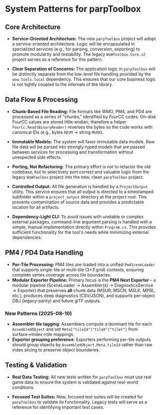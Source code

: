 # System Patterns for parpToolbox

## Core Architecture
- **Service-Oriented Architecture:** The new `parpToolbox` project will adopt a service-oriented architecture. Logic will be encapsulated in specialized services (e.g., for parsing, conversion, exporting) to promote modularity and testability. The legacy `WoWToolbox.Core.v2` project serves as a reference for this pattern.

- **Clear Separation of Concerns:** The application logic in `parpToolbox` will be distinctly separate from the low-level file handling provided by the `wow.tools.local` dependency. This ensures that our core business logic is not tightly coupled to the internals of the library.

## Data Flow & Processing
- **Chunk-Based File Reading:** File formats like WMO, PM4, and PD4 are processed as a series of "chunks," identified by FourCC codes. On-disk FourCC values are stored little-endian; therefore a helper `FourCc.Read(BinaryReader)` reverses the bytes so the code works with canonical IDs (e.g., bytes `REVM` → string `MVER`).

- **Immutable Models:** The system will favor immutable data models. Raw file data will be parsed into strongly-typed models that are passed between services for processing and transformation without unexpected side effects.

- **Porting, Not Refactoring:** The primary effort is not to refactor the old codebase, but to selectively port correct and valuable logic from the legacy `WoWToolbox` project into the new, clean `parpToolbox` project.

- **Controlled Output:** All file generation is handled by a `ProjectOutput` utility. This service ensures that all output is directed to a timestamped subfolder within a `project_output` directory at the project root. This prevents contamination of source data and provides a predictable location for all artifacts.

- **Dependency-Light CLI:** To avoid issues with unstable or complex external packages, command-line argument parsing is handled with a simple, manual implementation directly within `Program.cs`. This provides sufficient functionality for the tool's needs while minimizing external dependencies.

## PM4 / PD4 Data Handling
- **Per-Tile Processing:** PM4 tiles are loaded into a unified `Pm4SceneLoader` that supports single-tile or multi-tile (3×3 grid) contexts, ensuring complete vertex coverage across tile boundaries.
- **Modular Exporter Pipeline:** Primary focus is the **PM4 Next Exporter** – a modular pipeline (SceneLoader → Assembler(s) → DiagnosticsService → Exporter) that preserves **all** chunk data (MSUR, MSCN, MSLK, MPRL, etc.), produces deep diagnostics (CSV/JSON), and supports per-object OBJ (legacy-parity) and future glTF outputs.

### New Patterns (2025-08-10)
- **Assembler tile tagging**: Assemblers compute a dominant tile for each `AssembledObject` and set `Meta["tileId"|"tileX"|"tileY"]` from surface→index→tile mappings.
- **Exporter grouping preference**: Exporters performing per-tile outputs should group objects by `AssembledObject.Meta.tileId` rather than raw index slicing to preserve object boundaries.

## Testing & Validation
- **Real Data Testing:** All new tests written for `parpToolbox` must use real game data to ensure the system is validated against real-world conditions.

- **Focused Test Suites:** New, focused test suites will be created for `parpToolbox` to validate its functionality. Legacy tests will serve as a reference for identifying important test cases.
